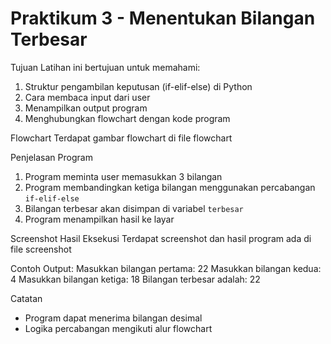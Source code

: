 # Praktikum 3 - Menentukan Bilangan Terbesar

Tujuan
Latihan ini bertujuan untuk memahami:
1. Struktur pengambilan keputusan (if-elif-else) di Python
2. Cara membaca input dari user
3. Menampilkan output program
4. Menghubungkan flowchart dengan kode program

Flowchart
Terdapat gambar flowchart di file flowchart

Penjelasan Program
1. Program meminta user memasukkan 3 bilangan
2. Program membandingkan ketiga bilangan menggunakan percabangan `if-elif-else`
3. Bilangan terbesar akan disimpan di variabel `terbesar`
4. Program menampilkan hasil ke layar

Screenshot Hasil Eksekusi
Terdapat screenshot dan hasil program ada di file screenshot

Contoh Output:
Masukkan bilangan pertama: 22 
Masukkan bilangan kedua: 4 
Masukkan bilangan ketiga: 18 
Bilangan terbesar adalah: 22

Catatan
- Program dapat menerima bilangan desimal
- Logika percabangan mengikuti alur flowchart
